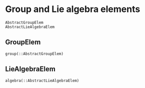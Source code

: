 # Group and Lie algebra elements

```@docs
AbstractGroupElem
AbstractLieAlgebraElem
```

## GroupElem

```@docs
group(::AbstractGroupElem)
```

## LieAlgebraElem

```@docs
algebra(::AbstractLieAlgebraElem)
```